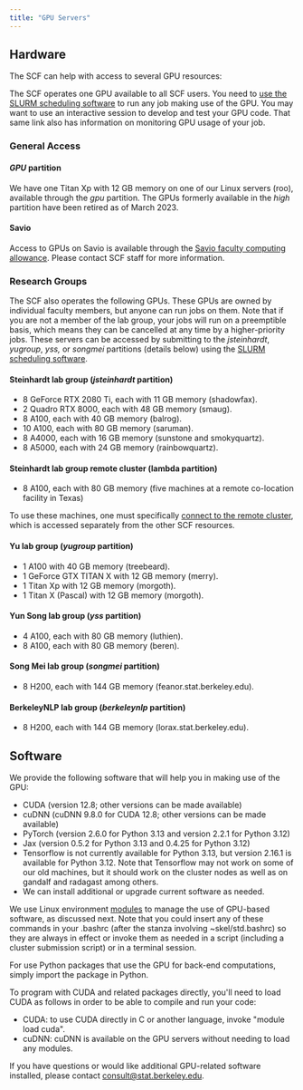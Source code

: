 ```yaml
---
title: "GPU Servers"
---
```


## Hardware

The SCF can help with access to several GPU resources:

The SCF operates one GPU available to all SCF users. You need to [use
the SLURM scheduling software](/servers/cluster/gpus) to run
any job making use of the GPU. You may want to use an interactive
session to develop and test your GPU code. That same link also has
information on monitoring GPU usage of your job.

### General Access

#### *GPU* partition

We have one Titan Xp with 12 GB memory on one of our Linux servers
(roo), available through the *gpu* partition. The GPUs formerly
available in the *high* partition have been retired as of March 2023.

#### Savio

Access to GPUs on Savio is available through the [Savio faculty
computing
allowance](http://research-it.berkeley.edu/services/high-performance-computing/faculty-computing-allowance).
Please contact SCF staff for more information.

### Research Groups

The SCF also operates the following GPUs. These GPUs are owned by
individual faculty members, but anyone can run jobs on them. Note that
if you are not a member of the lab group, your jobs will run on a
preemptible basis, which means they can be cancelled at any time by a
higher-priority jobs. These servers can be accessed by submitting to the
*jsteinhardt*, *yugroup*, *yss,* or *songmei* partitions (details below)
using the [SLURM scheduling software](/servers/cluster).

#### Steinhardt lab group (*jsteinhardt* partition)

- 8 GeForce RTX 2080 Ti, each with 11 GB memory (shadowfax).
- 2 Quadro RTX 8000, each with 48 GB memory (smaug).
- 8 A100, each with 40 GB memory (balrog).
- 10 A100, each with 80 GB memory (saruman).
- 8 A4000, each with 16 GB memory (sunstone and smokyquartz).
- 8 A5000, each with 24 GB memory (rainbowquartz).

#### Steinhardt lab group remote cluster (lambda partition)

- 8 A100, each with 80 GB memory (five machines at a remote co-location
  facility in Texas)

To use these machines, one must specifically [connect to the remote
cluster](/servers/cluster/gpus#jump%5Baccordion%5D%5B1%5D%5B5%5D),
which is accessed separately from the other SCF resources.

#### Yu lab group (*yugroup* partition)

- 1 A100 with 40 GB memory (treebeard).
- 1 GeForce GTX TITAN X with 12 GB memory (merry).
- 1 Titan Xp with 12 GB memory (morgoth).
- 1 Titan X (Pascal) with 12 GB memory (morgoth).

#### Yun Song lab group (*yss* partition)

- 4 A100, each with 80 GB memory (luthien).
- 8 A100, each with 80 GB memory (beren).

#### Song Mei lab group (*songmei* partition)

- 8 H200, each with 144 GB memory (feanor.stat.berkeley.edu).

#### BerkeleyNLP lab group (*berkeleynlp* partition)

- 8 H200, each with 144 GB memory (lorax.stat.berkeley.edu).

## Software

We provide the following software that will help you in making use of
the GPU:

- CUDA (version 12.8; other versions can be made available)
- cuDNN (cuDNN 9.8.0 for CUDA 12.8; other versions can be made
  available)
- PyTorch (version 2.6.0 for Python 3.13 and version 2.2.1 for Python
  3.12)
- Jax (version 0.5.2 for Python 3.13 and 0.4.25 for Python 3.12)
- Tensorflow is not currently available for Python 3.13, but version
  2.16.1 is available for Python 3.12. Note that Tensorflow may not work
  on some of our old machines, but it should work on the cluster nodes
  as well as on gandalf and radagast among others.
- We can install additional or upgrade current software as needed. 

We use Linux environment [modules](/faqs/using-environment-modules-scf) to
manage the use of GPU-based software, as discussed next. Note that you
could insert any of these commands in your .bashrc (after the stanza
involving ~skel/std.bashrc) so they are always in effect or invoke them
as needed in a script (including a cluster submission script) or in a
terminal session.

For use Python packages that use the GPU for back-end computations,
simply import the package in Python.

To program with CUDA and related packages directly, you'll need
to load CUDA as follows in order to be able to compile and run your
code:

- CUDA: to use CUDA directly in C or another language, invoke "module
  load cuda".
- cuDNN: cuDNN is available on the GPU servers without needing to load
  any modules.

If you have questions or would like additional GPU-related software installed,
please contact consult@stat.berkeley.edu.
